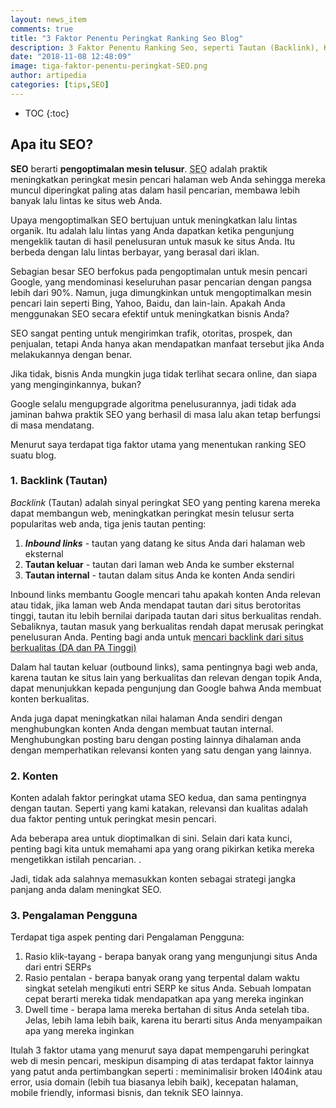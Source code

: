 ```yaml
---
layout: news_item
comments: true
title: "3 Faktor Penentu Peringkat Ranking Seo Blog"
description: 3 Faktor Penentu Ranking Seo, seperti Tautan (Backlink), Konten dan Pengalaman Pengguna. Memiliki Backlink dan konten berkualitas serta pengalaman pengguna yang seo friendly maka lalulintas organik akan meningkat.
date: "2018-11-08 12:48:09"
image: tiga-faktor-penentu-peringkat-SEO.png
author: artipedia
categories: [tips,SEO]
---
```

* TOC
{:toc}

## Apa itu SEO?
**SEO** berarti **pengoptimalan mesin telusur**. <acronym title="search engine optimization">SEO</acronym> adalah praktik meningkatkan peringkat mesin pencari halaman web Anda sehingga mereka muncul diperingkat paling atas dalam hasil pencarian, membawa lebih banyak lalu lintas ke situs web Anda.

Upaya mengoptimalkan SEO bertujuan untuk meningkatkan lalu lintas organik. Itu adalah lalu lintas yang Anda dapatkan ketika pengunjung mengeklik tautan di hasil penelusuran untuk masuk ke situs Anda. Itu berbeda dengan lalu lintas berbayar, yang berasal dari iklan.

Sebagian besar SEO berfokus pada pengoptimalan untuk mesin pencari Google, yang mendominasi keseluruhan pasar pencarian dengan pangsa lebih dari 90%. Namun, juga dimungkinkan untuk mengoptimalkan mesin pencari lain seperti Bing, Yahoo, Baidu, dan lain-lain.
Apakah Anda menggunakan SEO secara efektif untuk meningkatkan bisnis Anda?

SEO sangat penting untuk mengirimkan trafik, otoritas, prospek, dan penjualan, tetapi Anda hanya akan mendapatkan manfaat tersebut jika Anda melakukannya dengan benar.

Jika tidak, bisnis Anda mungkin juga tidak terlihat secara online, dan siapa yang menginginkannya, bukan?

Google selalu mengupgrade algoritma penelusurannya, jadi tidak ada jaminan bahwa praktik SEO yang berhasil di masa lalu akan tetap berfungsi di masa mendatang.

Menurut saya terdapat tiga faktor utama yang menentukan ranking SEO suatu blog.

### 1. Backlink (Tautan)

_Backlink_ (Tautan) adalah sinyal peringkat SEO yang penting karena mereka dapat membangun web, meningkatkan peringkat mesin telusur serta popularitas web anda, tiga jenis tautan penting:

1. **_Inbound links_** - tautan yang datang ke situs Anda dari halaman web eksternal
2. **Tautan keluar** - tautan dari laman web Anda ke sumber eksternal
3. **Tautan internal** - tautan dalam situs Anda ke konten Anda sendiri

Inbound links membantu Google mencari tahu apakah konten Anda relevan atau tidak, jika laman web Anda mendapat tautan dari situs berotoritas tinggi, tautan itu lebih bernilai daripada tautan dari situs berkualitas rendah. Sebaliknya, tautan masuk yang berkualitas rendah dapat merusak peringkat penelusuran Anda. Penting bagi anda untuk [mencari backlink dari situs berkualitas (DA dan PA Tinggi)](https://blog.artipedia.site/id/cara-mendapatkan-backlink-da-80-pertama-anda.html "Cara mendapatkan backling DA 80")

Dalam hal tautan keluar (outbound links), sama pentingnya bagi web anda, karena tautan ke situs lain yang berkualitas dan relevan dengan topik Anda, dapat menunjukkan kepada pengunjung dan Google bahwa Anda membuat konten berkualitas. 

Anda juga dapat meningkatkan nilai halaman Anda sendiri dengan menghubungkan konten Anda dengan membuat tautan internal. Menghubungkan posting baru dengan posting lainnya dihalaman anda dengan memperhatikan relevansi konten yang satu dengan yang lainnya.

### 2. Konten
Konten adalah faktor peringkat utama SEO kedua, dan sama pentingnya dengan tautan. Seperti yang kami katakan, relevansi dan kualitas adalah dua faktor penting untuk peringkat mesin pencari.

Ada beberapa area untuk dioptimalkan di sini. Selain dari kata kunci, penting bagi kita untuk memahami apa yang orang pikirkan ketika mereka mengetikkan istilah pencarian. .

Jadi, tidak ada salahnya memasukkan konten sebagai strategi jangka panjang anda dalam meningkat SEO.

### 3. Pengalaman Pengguna
Terdapat tiga aspek penting dari Pengalaman Pengguna:

1. Rasio klik-tayang - berapa banyak orang yang mengunjungi situs Anda dari entri SERPs
3. Rasio pentalan - berapa banyak orang yang terpental dalam waktu singkat setelah mengikuti entri SERP ke situs Anda. Sebuah lompatan cepat berarti mereka tidak mendapatkan apa yang mereka inginkan
4. Dwell time - berapa lama mereka bertahan di situs Anda setelah tiba. Jelas, lebih lama lebih baik, karena itu berarti situs Anda menyampaikan apa yang mereka inginkan

Itulah 3 faktor utama yang menurut saya dapat mempengaruhi peringkat web di mesin pencari, meskipun disamping di atas terdapat faktor lainnya yang patut anda pertimbangkan seperti : meminimalisir broken l404ink atau error, usia domain (lebih tua biasanya lebih baik), kecepatan halaman, mobile friendly, informasi bisnis, dan teknik SEO lainnya. 


